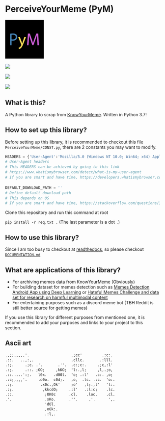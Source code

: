 # PerceiveYourMeme (PyM)

<img src="mics_img/PyM.png" style="width: 25%; height: 25%">

![](https://img.shields.io/badge/Python-3-blue)

![](https://img.shields.io/badge/license-MIT-green)

[![](https://img.shields.io/badge/Author-Vu%20Dinh%20Anh-red)](https://github.com/dinhanhx)

## What is this?

A Python library to scrap from [KnowYourMeme](https://knowyourmeme.com/). Written in Python 3.7!

## How to set up this library?

Before setting up this library, it is recommended to checkout this file `PerceiveYourMeme/CONST.py`, there are 2 constants you may want to modify.

```Python
HEADERS = {'User-Agent':'Mozilla/5.0 (Windows NT 10.0; Win64; x64) AppleWebKit/537.36 (KHTML, like Gecko) Chrome/85.0.4183.83 Safari/537.36 Edg/85.0.564.44'}
# User-Agent headers
# This HEADERS can be achieved by going to this link
# https://www.whatismybrowser.com/detect/what-is-my-user-agent
# If you are smart and have time, https://developers.whatismybrowser.com/api/

DEFAULT_DOWNLOAD_PATH = ''
# Define default download path
# This depends on OS
# If you are smart and have time, https://stackoverflow.com/questions/35851281/python-finding-the-users-downloads-folder
```

Clone this repository and run this command at root

`pip install -r req.txt .` (The last parameter is a dot `.`)

## How to use this library?

Since I am too busy to checkout at [readthedocs](https://readthedocs.org/), so please checkout [`DOCUMENTATION.md`](DOCUMENTATION.md)

## What are applications of this library?
- For archiving memes data from KnowYourMeme (Obviously)
- For building dataset for memes detection such as [Memes Detection Android App using Deep Learning](https://medium.com/datadriveninvestor/memes-detection-android-app-using-deep-learning-d2c65347e6f3) or [Hateful Memes Challenge and data set for research on harmful multimodal content](https://ai.facebook.com/blog/hateful-memes-challenge-and-data-set/)
- For entertaining purposes such as a discord meme bot (TBH Reddit is still better source for getting memes)

If you use this library for different purposes from mentioned one, it is recommended to add your purposes and links to your project to this section.

## Ascii art
```
.,;;,,,,,'.                   .;cc'         .:c:.        
.::.   ..,:,.                 .cllc.       .:lll.        
.:;.     .;c. .'.       .''.  .c:;c:.     .;c,:l'        
.:;.     .::. ;OO;     ,kKO;  'l:.,l;     ,l,.;o,        
.::.....':;.   l0x.   .d00l.  'o; .:l'   .c:. ,o;        
.:c;,,,,'.     .o0o.  c0d;.   ,o,  .lc. .:c.  'o:.       
.:;.            .x0c.,Ok'     ;o'   ,l;.,l'   'l:.       
.:;.             ,kkcdO;     .:l'   .:l:c;    .lc.       
.::.              ;OK0c      .cl.    .loc.    .cl.       
.'.               .xKo.      .''.     .'.      ',.       
                  'dOl.                                   
                  ,oOk:.                                    
                  .:l,.                                      
```
